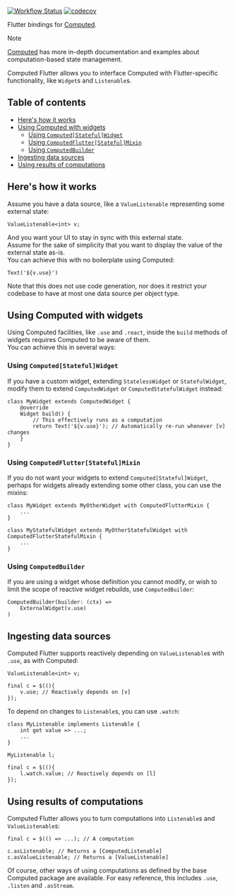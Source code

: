 [![Workflow Status](https://github.com/mstniy/computed_flutter/actions/workflows/tests.yml/badge.svg)](https://github.com/mstniy/computed_flutter/actions?query=branch%3Amaster+workflow%3Atests) [![codecov](https://codecov.io/github/mstniy/computed_flutter/graph/badge.svg?token=VVG1YCC1FL)](https://codecov.io/github/mstniy/computed_flutter)

Flutter bindings for [Computed](https://github.com/mstniy/computed.dart).

> [!NOTE]  
> [Computed](https://github.com/mstniy/computed.dart) has more in-depth documentation and examples about computation-based state management.

Computed Flutter allows you to interface Computed with Flutter-specific functionality, like `Widget`s and `Listenable`s.

## <a name='Tableofcontents'></a>Table of contents

<!-- vscode-markdown-toc -->

- [Here's how it works](#Hereshowitworks)
- [Using Computed with widgets](#UsingComputedwithwidgets)
  - [Using `Computed[Stateful]Widget`](#UsingComputedStatefulWidget)
  - [Using `ComputedFlutter[Stateful]Mixin`](#UsingComputedFlutterStatefulMixin)
  - [Using `ComputedBuilder`](#UsingComputedBuilder)
- [Ingesting data sources](#Ingestingdatasources)
- [Using results of computations](#Usingresultsofcomputations)

<!-- vscode-markdown-toc-config
	numbering=false
	autoSave=true
	/vscode-markdown-toc-config -->
<!-- /vscode-markdown-toc -->

## <a name='Hereshowitworks'></a>Here's how it works

Assume you have a data source, like a `ValueListenable` representing some external state:

```
ValueListenable<int> v;
```

And you want your UI to stay in sync with this external state.  
Assume for the sake of simplicity that you want to display the value of the external state as-is.  
You can achieve this with no boilerplate using Computed:

```
Text('${v.use}')
```

Note that this does not use code generation, nor does it restrict your codebase to have at most one data source per object type.

## <a name='UsingComputedwithwidgets'></a>Using Computed with widgets

Using Computed facilities, like `.use` and `.react`, inside the `build` methods of widgets requires Computed to be aware of them.  
You can achieve this in several ways:

### <a name='UsingComputedStatefulWidget'></a>Using `Computed[Stateful]Widget`

If you have a custom widget, extending `StatelessWidget` or `StatefulWidget`, modify them to extend `ComputedWidget` or `ComputedStatefulWidget` instead:

```
class MyWidget extends ComputedWidget {
    @override
    Widget build() {
        // This effectively runs as a computation
        return Text('${v.use}'); // Automatically re-run whenever [v] changes
    }
}
```

### <a name='UsingComputedFlutterStatefulMixin'></a>Using `ComputedFlutter[Stateful]Mixin`

If you do not want your widgets to extend `Computed[Stateful]Widget`, perhaps for widgets already extending some other class, you can use the mixins:

```
class MyWidget extends MyOtherWidget with ComputedFlutterMixin {
    ...
}

class MyStatefulWidget extends MyOtherStatefulWidget with ComputedFlutterStatefulMixin {
    ...
}
```

### <a name='UsingComputedBuilder'></a>Using `ComputedBuilder`

If you are using a widget whose definition you cannot modify, or wish to limit the scope of reactive widget rebuilds, use `ComputedBuilder`:

```
ComputedBuilder(builder: (ctx) =>
    ExternalWidget(v.use)
)
```

## <a name='Ingestingdatasources'></a>Ingesting data sources

Computed Flutter supports reactively depending on `ValueListenable`s with `.use`, as with Computed:

```
ValueListenable<int> v;

final c = $((){
    v.use; // Reactively depends on [v]
});
```

To depend on changes to `Listenable`s, you can use `.watch`:

```
class MyListenable implements Listenable {
    int get value => ...;
    ...
}

MyListenable l;

final c = $((){
    l.watch.value; // Reactively depends on [l]
});
```

## <a name='Usingresultsofcomputations'></a>Using results of computations

Computed Flutter allows you to turn computations into `Listenable`s and `ValueListenable`s:

```
final c = $(() => ...); // A computation

c.asListenable; // Returns a [ComputedListenable]
c.asValueListenable; // Returns a [ValueListenable]
```

Of course, other ways of using computations as defined by the base Computed package are available. For easy reference, this includes `.use`, `.listen` and `.asStream`.
